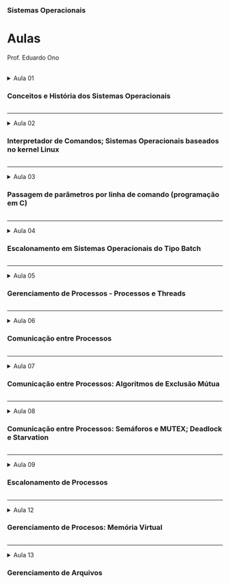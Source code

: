 ### Sistemas Operacionais

# Aulas

Prof. Eduardo Ono

<br>

<details>
  <summary>Aula 01

  ### Conceitos e História dos Sistemas Operacionais
  </summary>
  <section markdown="1">

  * __Conceitos__
    * Sistema
    * Sistema Operacional<br>
      > Um _*Sistema Operacional*_ é um conjunto de gerenciadores dos componentes de um computador. Fornece também uma interface para que o usuário tenha acesso a esses componentes.

  * __História de Sistemas Operacionais__
    * Microsoft Windows
      * [TecMundo] [A história do Windows](https://www.youtube.com/watch?v=0Fjwg6q_cfI) (YouTubbe, 14:00, Abr/2018)

  * [CrashCourse] [Operating Systems: Crash Course Computer Science #18](https://www.youtube.com/watch?v=26QPDBe-NB8) (YouTube, 13:35, Jun/2017)

  <br>
  </section>
</details>

---

<details>
  <summary>Aula 02

  ### Interpretador de Comandos; Sistemas Operacionais baseados no kernel Linux
  </summary>

  * **Interpretador de Comandos do Windows (Prompt de Comando e PowerShell)**

  * http://linuxcommand.org/lc3_lts0040.php

  *  **Interpretador de Comandos do Linux (Bash e outros)**

  * [Bóson Treinamentos] [Por que é importante aprender Linux](https://www.youtube.com/watch?v=UsHiWIgxj2M) (YouTube, 18:52)

  * **Bash Scripting**
    * Vídeo Aulas
      * [linuxhint] [Bash Scripting Full Course 3 Hours](https://www.youtube.com/watch?v=e7BufAVwDiM) (YouTube, 3:08:03, Mai/2019)

</details>

---

<details>
  <summary>Aula 03

  ### Passagem de parâmetros por linha de comando (programação em C)
  </summary>

  * Programa em C que exibe um histograma das ocorrências das letras do alfabeto de um arquivo .txt.

  * Exercícios
    * Implementar no programa <a href="../programas-em-c/histograma.c">histograma.c</a> funcionalidade para que o programa possa receber como parâmetros nomes de arquivos de texto (.txt). O programa deverá apresentar um único histograma com a ocorrência das letras de todos os arquivos de texto.

  * Referências Bibliográficas
    * [Linux Notes for Professionals](https://goalkicker.com/LinuxBook/) (PDF)

  * Vídeos Recomendados
    * [Certificação Linux] [Linus Torvalds responde porque o Linux não é popular no Desktop](https://www.youtube.com/watch?v=kQilgheRZAY) (YouTube, 3:20)

</details>

---

<details>
  <summary>Aula 04

  ### Escalonamento em Sistemas Operacionais do Tipo Batch
  </summary>

  * Introdução ao Escalonamento
    * Algoritmos de Escalonamento: FCFS e SJF
    * Referências
      * [TANENBAUM_2016] Cap. 2.4, 2.4.1 e 2.4.2

  * Revisão de ponteiros em linguagem C
    * Bibliografia
      * [REESE_2013] Todos os capítulos

</details>

---

<details>
  <summary>Aula 05

  ### Gerenciamento de Processos - Processos e Threads
  </summary>

  * Bibliografia
    * [SILBERSCHATZ_2018] Cap. 3.1, 3.2 e 3.3

</details>

---

<details>
  <summary>Aula 06

  ### Comunicação entre Processos
  </summary>

  * Regiões Críticas
    * [TANENBAUM_2016] Caps. 2.3, 2.3.1 e 2.3.2
  * Exclusão Mútua
    * [TANENBAUM_2016] Caps. 2.3.3
  * Referências
    * , 2.3.2, 2.3.3

</details>

---

<details>
  <summary>Aula 07

  ### Comunicação entre Processos: Algoritmos de Exclusão Mútua
  </summary>

  * Algoritmo de Peterson (NUM_THREADS = 2)
    * [TANENBAUM_2016] Caps. 2.3.3 e 2.3.4
    * Programas em C
      * [aula-peterson-01.c](../programas-em-c/aula-peterson-01.c)

  * Algoritmo (da Padaria) de Lamport (NUM_THREADS > 2)
    * [CommACM_Lamport](http://lamport.azurewebsites.net/pubs/bakery.pdf)
    * Vídeos
      * [Turing Awardee Clips] [Lamport on discovering the Bakery Algorithm](https://www.youtube.com/watch?v=zMSUdp5PH4c) (YouTube, 3:56, Out/2020)
    * Programas em C
      * [aula-lamport-01.c](../programas-em-c/aula-lamport-01.c)

</details>

---

<details>
  <summary>Aula 08

  ### Comunicação entre Processos: Semáforos e MUTEX; Deadlock e Starvation
  </summary>

  * Semáforos
    * [TANENBAUM_2016] Caps.
    * Programas em C
      * [semaforo-sincronizacao.c](../programas-em-c/semaforo-sincronizacao.c)

  * MUTEX
    * Vídeos
    * Programas em C
      * [semaforo-00.c](../programas-em-c/semaforo-00.c)

</details>

---

<details>
  <summary>Aula 09

  ### Escalonamento de Processos
  </summary>
  <section markdown="1">

  * Conteúdo
    * [Algoritmos de Escalonamento](../conteudo/escalonamento-de-processos/)
      * [Round-Robin](../conteudo/escalonamento-de-processos/round-robin/)

  </section>
</details>

---

<details>
  <summary>Aula 12

  ### Gerenciamento de Procesos: Memória Virtual
  </summary>
  <section markdown="1">

  * Conteúdo

    * Fundamentos
      * Espaço de Endereçamento
        * Ref.: [TANENBAUM-4e_2016][TANENBAUM-4e_2016], Cap. 3, pp. 125-129.
      * Abordagens gerais para lidar com a sobrecarga da memória principal
        * Swapping (Troca de processos)
          * Gerenciamento
            * [Fig.](../conteudo/06a-gerenciamento-de-memoria/figuras/swapping-gerenciamento.png)
            * Mapas de bits
        * Memória Virtual

    * Memória Virtual
      * Conceitos
        > Cada processo tem seu próprio espaço de endereçamento, o qual é dividido em blocos chamados de páginas (ex. 4 KB).
      * Técnicas de Memória Virtual
        * Paginação
          > Blocos de tamanho fixo (ex. 4 KB).
          * Tabelas de Páginas
            * Estruturas de Tabelas de Páginas
              * Ref.: [TANENBAUM-4e_2016][TANENBAUM-4e_2016] Cap. 3, pp. 141-144.
              * Tabelas de página multinível
              * Tabelas Hash
              * Tabelas de páginas invertidas
          * Algoritmos de Substituição de Páginas
            * [Resumo](../conteudo/06a-gerenciamento-de-memoria/memoria-virtual/algoritmos-substituicao-paginas.md)
            * Ref.: [TANENBAUM-4e_2016][TANENBAUM-4e_2016] Cap. 3, pp. 144-153.
            * Ótimo
            * NRU (não usadas recentemente)
            * FIFO (primeiro a entrar, primeiro a sair)
            * Segunda chance
            * Relógio
            * LRU (usadas menos recentemente)
            * NRU (não frequentemente usadas)
            * Envelhecimento (_Aging_)
            * Conjunto de Trabalho
            * WSClock
        * Segmentação
          > Blocos de tamanho variável, chamados de segmentos. Contém mesmo tipo de informação.

  * Vídeos de Apoio

    | __Gerenciamento de Memória__ |
    | --- |
    | Introdução; Swapping;  |
    [![](https://img.youtube.com/vi/Q8ZqjEafmNc/default.jpg)](https://www.youtube.com/watch?v=Q8ZqjEafmNc "[UNIVESP] Sistemas Operacionais - Aula 17 - Introdução ao Gerenciamento de Memória \|\| 25:54, YouTube, Jun/2017")
    | Técnicas de Memória Virtual |
    [![](https://img.youtube.com/vi/QjieJPckuDI/default.jpg)](https://www.youtube.com/watch?v=QjieJPckuDI "[UNIVESP] Sistemas Operacionais - Aula 18 - Técnicas de Memória Virtual \|\| 25:04, YouTube, Jun/2017")
    | Paginação;
    [![](https://img.youtube.com/vi/4EaBN98dk40/default.jpg)](https://www.youtube.com/watch?v=4EaBN98dk40 "[UNIVESP] Sistemas Operacionais - Aula 19 - Paginação \|\| 25:04, YouTube, Jun/2017")
    | Algoritmos de Substituição de Páginas |
    [![](https://img.youtube.com/vi/j6RMVMUxYmc/default.jpg)](https://www.youtube.com/watch?v=j6RMVMUxYmc "[UNIVESP] Sistemas Operacionais - Aula 20 - Algoritmos de Substituição de Páginas \|\| 18:30, YouTube, Jun/2017")

  </section>
</details>

---

<details>
  <summary>Aula 13

  ### Gerenciamento de Arquivos
  </summary>

  * Vídeos de Apoio

  | Gerenciamento de Arquivos |
  | --- |
  | Partições |
  | [![](https://img.youtube.com/vi/Vd-CEeoonIM/default.jpg)](https://www.youtube.com/watch?v=Vd-CEeoonIM "[Diolinux] O que são partições? - Primárias, Lógicas e Estendidas (MBR/GPT) \|\| 9:55, YouTube, Abr/2019.")

</details>

<br>

[TANENBAUM-4e_2016]: ../README.md#TANENBAUM-4e_2016
